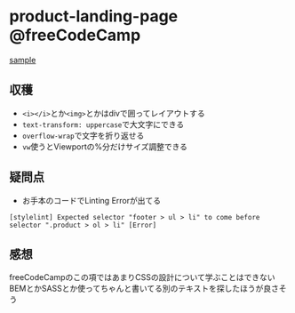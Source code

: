 # product-landing-page @freeCodeCamp

[ sample ](https://tombo-gokuraku.github.io/freeCodeCamp_product-landing-page/)

## 収穫
* `<i></i>`とか`<img>`とかはdivで囲ってレイアウトする
* `text-transform: uppercase`で大文字にできる
* `overflow-wrap`で文字を折り返せる
* `vw`使うとViewportの%分だけサイズ調整できる

## 疑問点
* お手本のコードでLinting Errorが出てる
```
[stylelint] Expected selector "footer > ul > li" to come before selector ".product > ol > li" [Error]
```

## 感想
freeCodeCampのこの項ではあまりCSSの設計について学ぶことはできない
BEMとかSASSとか使ってちゃんと書いてる別のテキストを探したほうが良さそう
